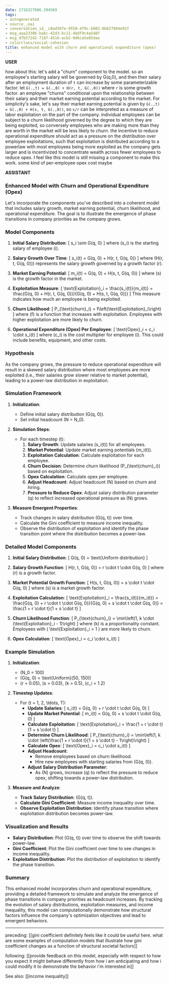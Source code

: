 ```yaml
---
date: 1716327886.394569
tags:
- autogenerated
- source__oai
- conversation_id__c8ad50fe-9550-4f9c-b602-0b627604e91f
- msg_aaa23386-babc-42d3-bc11-4bdf9c4a548f
- msg_d7b57242-7187-4516-acb2-0d6ca5e85dae
- colorclass/social-cohesion
title: enhanced model with churn and operational expenditure (opex)
---
```


**USER**

how about this: let's add a "churn" component to the model. so an employee's starting salary will be governed by G(q,0), and then their salary after an employment duration of `t` can increase by some parameterizable factor. let `G(.,t) = G(.,0) + H(r, t, G(.,0))` where `r` is some growth factor. an employee "churns" conditional upon the relationship between their salary and their market earning potential according to the market. For simplicity's sake, let's say their market earning potential is given by `G(.,t) = G(.,0) + H(s, t, G(.,0))`, so `s/r` can be interpreted as a measure of labor exploitation on the part of the company. individual employees can be subject to a churn likelihood governed by the degree to which they are being exploited, so conversely employees who are making more than they are worth in the market will be less likely to churn. the incentive to reduce operational expenditure should act as a pressure on the distribution over employee exploitations, such that exploitation is distributed according to a powerlaw with most employees being more exploited as the company gets larger and is incentivized to concentrate wealth across fewer employees to reduce opex. I feel like this model is still missing a component to make this work. some kind of per-employee opex cost maybe


**ASSISTANT**

### Enhanced Model with Churn and Operational Expenditure (Opex)

Let's incorporate the components you've described into a coherent model that includes salary growth, market earning potential, churn likelihood, and operational expenditure. The goal is to illustrate the emergence of phase transitions in company priorities as the company grows.

### Model Components

1. **Initial Salary Distribution**:
   \[
   s_i \sim G(q, 0)
   \]
   where \(s_i\) is the starting salary of employee \(i\).

2. **Salary Growth Over Time**:
   \[
   s_i(t) = G(q, 0) + H(r, t, G(q, 0))
   \]
   where \(H(r, t, G(q, 0))\) represents the salary growth governed by a growth factor \(r\).

3. **Market Earning Potential**:
   \[
   m_i(t) = G(q, 0) + H(s, t, G(q, 0))
   \]
   where \(s\) is the growth factor in the market.

4. **Exploitation Measure**:
   \[
   \text{Exploitation}_i = \frac{s_i(t)}{m_i(t)} = \frac{G(q, 0) + H(r, t, G(q, 0))}{G(q, 0) + H(s, t, G(q, 0))}
   \]
   This measure indicates how much an employee is being exploited.

5. **Churn Likelihood**:
   \[
   P_{\text{churn}_i} = f\left(\text{Exploitation}_i\right)
   \]
   where \(f\) is a function that increases with exploitation. Employees with higher exploitation are more likely to churn.

6. **Operational Expenditure (Opex) Per Employee**:
   \[
   \text{Opex}_i = c_i \cdot s_i(t)
   \]
   where \(c_i\) is the cost multiplier for employee \(i\). This could include benefits, equipment, and other costs.

### Hypothesis

As the company grows, the pressure to reduce operational expenditure will result in a skewed salary distribution where most employees are more exploited (i.e., their salaries grow slower relative to market potential), leading to a power-law distribution in exploitation.

### Simulation Framework

1. **Initialization**:
   - Define initial salary distribution \(G(q, 0)\).
   - Set initial headcount \(N = N_0\).

2. **Simulation Steps**:
   - For each timestep \(t\):
     1. **Salary Growth**: Update salaries \(s_i(t)\) for all employees.
     2. **Market Potential**: Update market earning potentials \(m_i(t)\).
     3. **Exploitation Calculation**: Calculate exploitation for each employee.
     4. **Churn Decision**: Determine churn likelihood \(P_{\text{churn}_i}\) based on exploitation.
     5. **Opex Calculation**: Calculate opex per employee.
     6. **Adjust Headcount**: Adjust headcount \(N\) based on churn and hiring.
     7. **Pressure to Reduce Opex**: Adjust salary distribution parameter \(q\) to reflect increased operational pressure as \(N\) grows.

3. **Measure Emergent Properties**:
   - Track changes in salary distribution \(G(q, t)\) over time.
   - Calculate the Gini coefficient to measure income inequality.
   - Observe the distribution of exploitation and identify the phase transition point where the distribution becomes a power-law.

### Detailed Model Components

1. **Initial Salary Distribution**:
   \[
   G(q, 0) = \text{Uniform distribution}
   \]

2. **Salary Growth Function**:
   \[
   H(r, t, G(q, 0)) = r \cdot t \cdot G(q, 0)
   \]
   where \(r\) is a growth factor.

3. **Market Potential Growth Function**:
   \[
   H(s, t, G(q, 0)) = s \cdot t \cdot G(q, 0)
   \]
   where \(s\) is a market growth factor.

4. **Exploitation Calculation**:
   \[
   \text{Exploitation}_i = \frac{s_i(t)}{m_i(t)} = \frac{G(q, 0) + r \cdot t \cdot G(q, 0)}{G(q, 0) + s \cdot t \cdot G(q, 0)} = \frac{1 + r \cdot t}{1 + s \cdot t}
   \]

5. **Churn Likelihood Function**:
   \[
   P_{\text{churn}_i} = \min\left(1, k \cdot (\text{Exploitation}_i - 1)\right)
   \]
   where \(k\) is a proportionality constant. Employees with \( \text{Exploitation}_i > 1 \) are more likely to churn.

6. **Opex Calculation**:
   \[
   \text{Opex}_i = c_i \cdot s_i(t)
   \]

### Example Simulation

1. **Initialization**:
   - \(N_0 = 100\)
   - \(G(q, 0) = \text{Uniform}(50, 150)\)
   - \(r = 0.05\), \(s = 0.03\), \(k = 0.5\), \(c_i = 1.2\)

2. **Timestep Updates**:
   - For \(t = 1, 2, \ldots, T\):
     - **Update Salaries**:
       \[
       s_i(t) = G(q, 0) + r \cdot t \cdot G(q, 0)
       \]
     - **Update Market Potential**:
       \[
       m_i(t) = G(q, 0) + s \cdot t \cdot G(q, 0)
       \]
     - **Calculate Exploitation**:
       \[
       \text{Exploitation}_i = \frac{1 + r \cdot t}{1 + s \cdot t}
       \]
     - **Determine Churn Likelihood**:
       \[
       P_{\text{churn}_i} = \min\left(1, k \cdot \left(\frac{1 + r \cdot t}{1 + s \cdot t} - 1\right)\right)
       \]
     - **Calculate Opex**:
       \[
       \text{Opex}_i = c_i \cdot s_i(t)
       \]
     - **Adjust Headcount**:
       - Remove employees based on churn likelihood.
       - Hire new employees with starting salaries from \(G(q, 0)\).
     - **Adjust Salary Distribution Parameter**:
       - As \(N\) grows, increase \(q\) to reflect the pressure to reduce opex, shifting towards a power-law distribution.

3. **Measure and Analyze**:
   - **Track Salary Distribution**: \(G(q, t)\).
   - **Calculate Gini Coefficient**: Measure income inequality over time.
   - **Observe Exploitation Distribution**: Identify phase transition where exploitation distribution becomes power-law.

### Visualization and Results

- **Salary Distribution**: Plot \(G(q, t)\) over time to observe the shift towards power-law.
- **Gini Coefficient**: Plot the Gini coefficient over time to see changes in income inequality.
- **Exploitation Distribution**: Plot the distribution of exploitation to identify the phase transition.

### Summary

This enhanced model incorporates churn and operational expenditure, providing a detailed framework to simulate and analyze the emergence of phase transitions in company priorities as headcount increases. By tracking the evolution of salary distributions, exploitation measures, and income inequality, this model can computationally demonstrate how structural factors influence the company's optimization objectives and lead to emergent behaviors.


---

preceding: [[gini coefficient definitely feels like it could be useful here. what are some examples of computation models that illustrate how gini coefficient changes as a function of structural societal factors]]  


following: [[provide feedback on this model, especially with respect to how you expect it might behave differently from how i am anticipating and how i could modify it to demonstrate the behavior i'm interested in]]

See also: [[income inequality]]